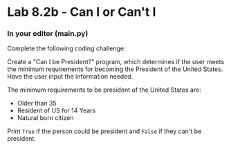# Lab 8.2b - Can I or Can't I

### In your editor (main.py)

Complete the following coding challenge:

Create a "Can I be President?" program, which determines if the user meets the minimum requirements for becoming the President of the United States. Have the user input the information needed.

The minimum requirements to be president of the United States are:

* Older than 35
* Resident of US for 14 Years
* Natural born citizen

Print `True` if the person could be president and `False` if they can't be president.
